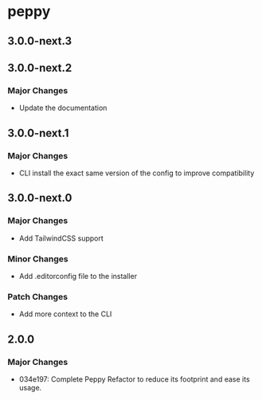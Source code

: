 # peppy

## 3.0.0-next.3

## 3.0.0-next.2

### Major Changes

- Update the documentation

## 3.0.0-next.1

### Major Changes

- CLI install the exact same version of the config to improve compatibility

## 3.0.0-next.0

### Major Changes

- Add TailwindCSS support

### Minor Changes

- Add .editorconfig file to the installer

### Patch Changes

- Add more context to the CLI

## 2.0.0

### Major Changes

- 034e197: Complete Peppy Refactor to reduce its footprint and ease its usage.
